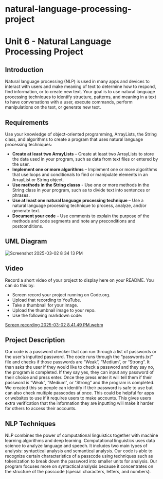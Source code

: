 # natural-language-processing-project
# Unit 6 - Natural Language Processing Project

## Introduction

Natural language processing (NLP) is used in many apps and devices to interact with users and make meaning of text to determine how to respond, find information, or to create new text. Your goal is to use natural language processing techniques to identify structure, patterns, and meaning in a text to have conversations with a user, execute commands, perform manipulations on the text, or generate new text.

## Requirements

Use your knowledge of object-oriented programming, ArrayLists, the String class, and algorithms to create a program that uses natural language processing techniques:

- **Create at least two ArrayLists** – Create at least two ArrayLists to store the data used in your program, such as data from text files or entered by the user.
- **Implement one or more algorithms** – Implement one or more algorithms that use loops and conditionals to find or manipulate elements in an ArrayList or String object.
- **Use methods in the String classs** - Use one or more methods in the String class in your program, such as to divide text into sentences or phrases.
- **Use at least one natural language processing technique** – Use a natural language processing technique to process, analyze, and/or generate text.
- **Document your code** – Use comments to explain the purpose of the methods and code segments and note any preconditions and postconditions.

## UML Diagram

![Screenshot 2025-03-02 8 34 13 PM](https://github.com/user-attachments/assets/e338f850-78d3-49db-81cc-18fd61c00d19)

## Video

Record a short video of your project to display here on your README. You can do this by:

- Screen record your project running on Code.org.
- Upload that recording to YouTube.
- Take a thumbnail for your image.
- Upload the thumbnail image to your repo.
- Use the following markdown code:

[Screen recording 2025-03-02 8.41.49 PM.webm](https://github.com/user-attachments/assets/23927a75-9e88-4824-9b1c-0f1d4a155687)

## Project Description

Our code is a password checker that can run through a list of passwords or the user's inputted password. The code runs through the “passwords.txt” file and checks if those passwords are “Weak”, “Medium”, or “Strong”. It than asks the user if they would like to check a password and they say no, the program is completed. If they say yes, they can input any password of their choice and press enter. Once they press enter it will tell them if their password is “Weak”, “Medium”, or “Strong” and the program is completed. We created this so people can identify if their password is safe to use but can also check multiple passcodes at once. This could be helpful for apps or websites to use if it requires users to make accounts. This gives users extra verification that the information they are inputting will make it harder for others to access their accounts.

## NLP Techniques

NLP combines the power of computational linguistics together with machine learning algorithms and deep learning. Computational linguistics uses data science to analyze language and speech. It includes two main types of analysis: syntactical analysis and semantical analysis. Our code is able to recognize certain characteristics of a passcode using techniques such as tokenization to break down the password into smaller units for analysis. Our program focuses more on syntactical analysis because it concentrates on the structure of the passcode (special characters, letters, and numbers).
